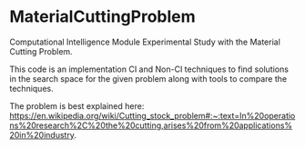 # MaterialCuttingProblem
Computational Intelligence Module Experimental Study with the Material Cutting Problem.

This code is an implementation CI and Non-CI techniques to find solutions in the search space for the given problem along with tools to compare the techniques.

The problem is best explained here: 
https://en.wikipedia.org/wiki/Cutting_stock_problem#:~:text=In%20operations%20research%2C%20the%20cutting,arises%20from%20applications%20in%20industry.
